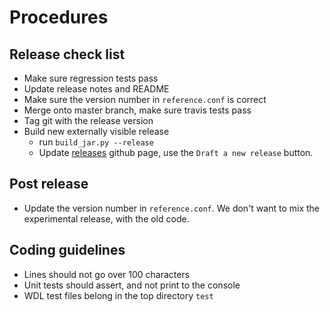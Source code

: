 # Procedures

## Release check list
- Make sure regression tests pass
- Update release notes and README
- Make sure the version number in `reference.conf` is correct
- Merge onto master branch, make sure travis tests pass
- Tag git with the release version
- Build new externally visible release
  * run `build_jar.py --release`
  * Update [releases](https://github.com/dnanexus-rnd/dxWDL/releases) github page,
    use the `Draft a new release` button.

## Post release
- Update the version number in `reference.conf`. We don't want
to mix the experimental release, with the old code.


## Coding guidelines

- Lines should not go over 100 characters
- Unit tests should assert, and not print to the console
- WDL test files belong in the top directory `test`
